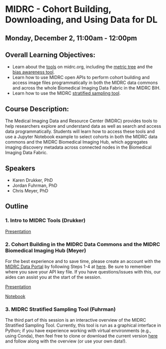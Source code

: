 # MIDRC - Cohort Building, Downloading, and Using Data for DL

## Monday, December 2, 11:00am - 12:00pm

## Overall Learning Objectives: 
- Learn about the [tools](https://www.midrc.org/tools-1) on midrc.org, including the [metric tree](https://www.midrc.org/performance-metrics-decision-tree) and the [bias awareness tool](https://www.midrc.org/bias-awareness-tool-1).
- Learn how to use MIDRC open APIs to perform cohort building and access image files programmatically in both the MIDRC data commons and across the whole Biomedical Imaging Data Fabric in the MIDRC BIH.
- Learn how to use the MIDRC [stratified sampling tool](https://github.com/MIDRC/Generalized_Stratified_Sampling).

## Course Description:
The Medical Imaging Data and Resource Center (MIDRC) provides tools to help researchers explore and understand data as well as search and access data programmatically. Students will learn how to access these tools and use a Jupyter Notebook example to select cohorts in both the MIDRC data commons and the MIDRC Biomedical Imaging Hub, which aggregates imaging discovery metadata across connected nodes in the Biomedical Imaging Data Fabric.

## Speakers
- Karen Drukker, PhD
- Jordan Fuhrman, PhD
- Chris Meyer, PhD

## Outline
### 1. Intro to MIDRC Tools (Drukker)

[Presentation](link)

### 2. Cohort Building in the MIDRC Data Commons and the MIDRC Biomedical Imaging Hub (Meyer)
For the best experience and to save time, please create an account with the [MIDRC Data Portal](https://data.midrc.org/) by following Steps 1-4 at [here](https://data.midrc.org/dashboard/Public/documentation/Gen3_MIDRC_GetStarted.pdf). Be sure to remember where you save your API key file.  If you have questions/issues with this, our aides can assist you at the start of the session.

[Presentation](https://docs.google.com/presentation/d/1cMKyl-QWa2oM9HFnr0F7D83JaPx74GyFErz7O-gJjas/edit?usp=sharing)

[Notebook](https://github.com/RSNA/AI-Deep-Learning-Lab-2024/blob/main/sessions/midrc-cohort/MIDRC_Cohort_Building_DLL_RSNA_2024.ipynb)

### 3. MIDRC Stratified Sampling Tool (Fuhrman)
The third part of this session is an interactive overview of the MIDRC Stratified Sampling Tool.  Currently, this tool is run as a graphical interface in Python; if you have experience working with virtual environments (e.g., using Conda), then feel free to clone or download the current version [here](https://github.com/MIDRC/Generalized_Stratified_Sampling) and follow along with the overview (or use your own data!).

